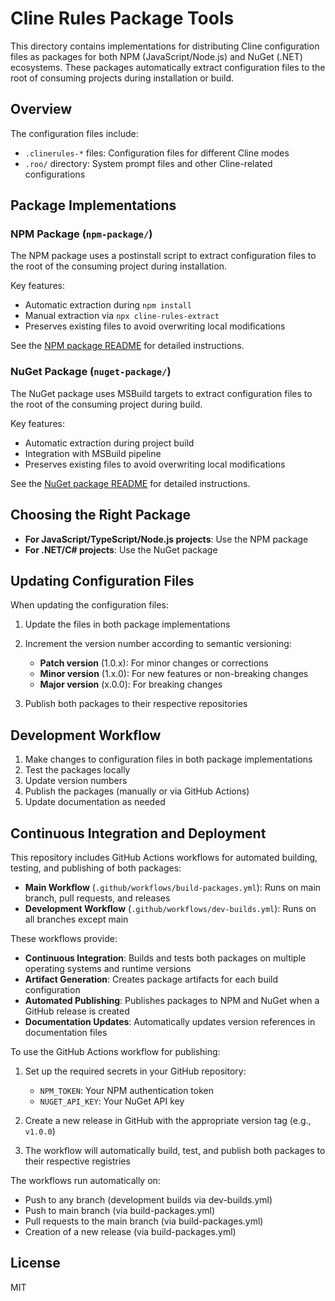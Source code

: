 # Cline Rules Package Tools

This directory contains implementations for distributing Cline configuration files as packages for both NPM (JavaScript/Node.js) and NuGet (.NET) ecosystems. These packages automatically extract configuration files to the root of consuming projects during installation or build.

## Overview

The configuration files include:
- `.clinerules-*` files: Configuration files for different Cline modes
- `.roo/` directory: System prompt files and other Cline-related configurations

## Package Implementations

### NPM Package (`npm-package/`)

The NPM package uses a postinstall script to extract configuration files to the root of the consuming project during installation.

Key features:
- Automatic extraction during `npm install`
- Manual extraction via `npx cline-rules-extract`
- Preserves existing files to avoid overwriting local modifications

See the [NPM package README](npm-package/README.md) for detailed instructions.

### NuGet Package (`nuget-package/`)

The NuGet package uses MSBuild targets to extract configuration files to the root of the consuming project during build.

Key features:
- Automatic extraction during project build
- Integration with MSBuild pipeline
- Preserves existing files to avoid overwriting local modifications

See the [NuGet package README](nuget-package/README.md) for detailed instructions.

## Choosing the Right Package

- **For JavaScript/TypeScript/Node.js projects**: Use the NPM package
- **For .NET/C# projects**: Use the NuGet package

## Updating Configuration Files

When updating the configuration files:

1. Update the files in both package implementations
2. Increment the version number according to semantic versioning:
   - **Patch version** (1.0.x): For minor changes or corrections
   - **Minor version** (1.x.0): For new features or non-breaking changes
   - **Major version** (x.0.0): For breaking changes

3. Publish both packages to their respective repositories

## Development Workflow

1. Make changes to configuration files in both package implementations
2. Test the packages locally
3. Update version numbers
4. Publish the packages (manually or via GitHub Actions)
5. Update documentation as needed

## Continuous Integration and Deployment

This repository includes GitHub Actions workflows for automated building, testing, and publishing of both packages:

- **Main Workflow** (`.github/workflows/build-packages.yml`): Runs on main branch, pull requests, and releases
- **Development Workflow** (`.github/workflows/dev-builds.yml`): Runs on all branches except main

These workflows provide:

- **Continuous Integration**: Builds and tests both packages on multiple operating systems and runtime versions
- **Artifact Generation**: Creates package artifacts for each build configuration
- **Automated Publishing**: Publishes packages to NPM and NuGet when a GitHub release is created
- **Documentation Updates**: Automatically updates version references in documentation files

To use the GitHub Actions workflow for publishing:

1. Set up the required secrets in your GitHub repository:
   - `NPM_TOKEN`: Your NPM authentication token
   - `NUGET_API_KEY`: Your NuGet API key

2. Create a new release in GitHub with the appropriate version tag (e.g., `v1.0.0`)

3. The workflow will automatically build, test, and publish both packages to their respective registries

The workflows run automatically on:
- Push to any branch (development builds via dev-builds.yml)
- Push to main branch (via build-packages.yml)
- Pull requests to the main branch (via build-packages.yml)
- Creation of a new release (via build-packages.yml)

## License

MIT